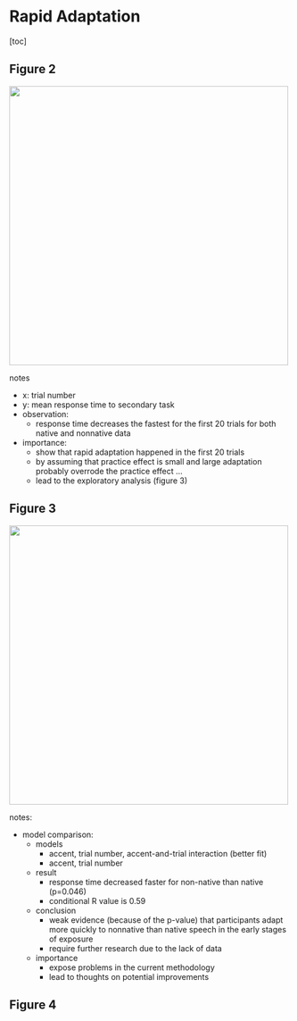 # Rapid Adaptation

[toc]

## Figure 2

<img src='https://imgur.com/QwA4JQR.png' width=500>

notes

 - x: trial number
 - y: mean response time to secondary task
 - observation: 
	 - response time decreases the fastest for the first 20 trials for both native and nonnative data
- importance:
	- show that rapid adaptation happened in the first 20 trials
	- by assuming that practice effect is small and large adaptation probably overrode the practice effect ...
	- lead to the exploratory analysis (figure 3)

## Figure 3
<img src='https://imgur.com/lDUid4z.png' width=500>

notes:
- model comparison:
	- models
		- accent, trial number, accent-and-trial interaction (better fit)
		- accent, trial number
	- result
		- response time decreased faster for non-native than native (p=0.046)
		- conditional R value is 0.59
	- conclusion
		- weak evidence (because of the p-value) that participants adapt more quickly to nonnative than native speech in the early stages of exposure
		- require further research due to the lack of data
   - importance
	   - expose problems in the current methodology
	   - lead to thoughts on potential improvements

## Figure 4


